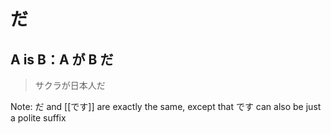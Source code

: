 # だ

## A is B：A が B だ

> サクラが日本人だ


Note: だ and [[です]] are exactly the same, except that です can also be just a polite suffix 